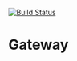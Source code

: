 [![Build Status](https://travis-ci.org/sr-2020/gateway.svg?branch=master)](https://travis-ci.org/sr-2020/gateway)
# Gateway

